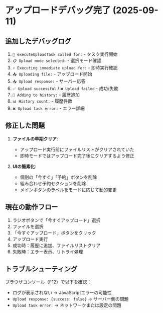 # アップロードデバッグ完了 (2025-09-11)

## 追加したデバッグログ
1. `🎯 executeUploadTask called for:` - タスク実行開始
2. `📋 Upload mode selected:` - 選択モード確認
3. `⚡ Executing immediate upload for:` - 即時実行確認
4. `📤 Uploading file:` - アップロード開始
5. `📥 Upload response:` - サーバー応答
6. `✅ Upload successful` / `❌ Upload failed` - 成功/失敗
7. `📝 Adding to history:` - 履歴追加
8. `📊 History count:` - 履歴件数
9. `❌ Upload task error:` - エラー詳細

## 修正した問題
1. **ファイルの早期クリア**: 
   - アップロード実行前にファイルリストがクリアされていた
   - 即時モードではアップロード完了後にクリアするよう修正

2. **UIの簡素化**:
   - 個別の「今すぐ」「予約」ボタンを削除
   - 組み合わせ予約セクションを削除
   - メインボタンのラベルをモードに応じて動的変更

## 現在の動作フロー
1. ラジオボタンで「今すぐアップロード」選択
2. ファイルを選択
3. 「今すぐアップロード」ボタンをクリック
4. アップロード実行
5. 成功時：履歴に追加、ファイルリストクリア
6. 失敗時：エラー表示、リトライ処理

## トラブルシューティング
ブラウザコンソール（F12）で以下を確認：
- ログが表示されない → JavaScriptエラーの可能性
- `Upload response: {success: false}` → サーバー側の問題
- `Upload task error:` → ネットワークまたは設定の問題